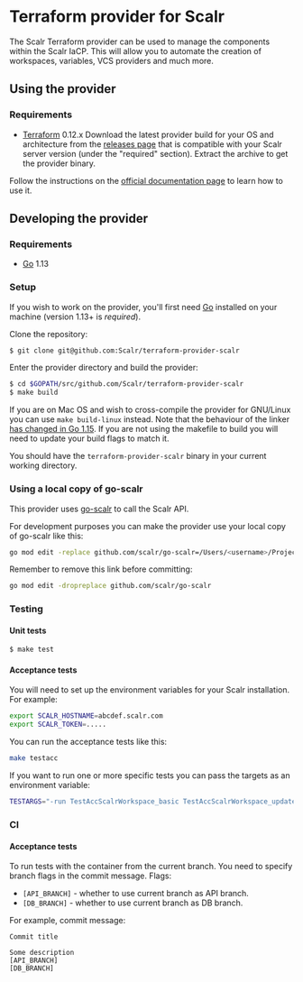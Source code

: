 # Terraform provider for Scalr
The Scalr Terraform provider can be used to manage the components within the Scalr IaCP. 
This will allow you to automate the creation of workspaces, variables, VCS providers and much more.

## Using the provider
### Requirements
- [Terraform](https://www.terraform.io/downloads.html) 0.12.x
Download the latest provider build for your OS and architecture 
from the [releases page](https://github.com/Scalr/terraform-provider-scalr/releases) 
that is compatible with your Scalr server version (under the "required" section). 
Extract the archive to get the provider binary. 

Follow the instructions on the [official documentation page](https://docs.scalr.com/en/latest/scalr-terraform-provider/index.html) to learn how to use it.
## Developing the provider
### Requirements
- [Go](https://golang.org/doc/install) 1.13

### Setup
If you wish to work on the provider, you'll first need [Go](http://www.golang.org) installed
on your machine (version 1.13+ is *required*). 

Clone the repository:
```sh
$ git clone git@github.com:Scalr/terraform-provider-scalr
```

Enter the provider directory and build the provider:
```sh
$ cd $GOPATH/src/github.com/Scalr/terraform-provider-scalr
$ make build
```
If you are on Mac OS and wish to cross-compile the provider for GNU/Linux you can use `make build-linux` instead.
Note that the behaviour of the linker [has changed in Go 1.15](https://golang.org/doc/go1.15#linker). 
If you are not using the makefile to build you will need to update your build flags to match it.

You should have the `terraform-provider-scalr` binary in your current working directory.

### Using a local copy of go-scalr
This provider uses [go-scalr](https://github.com/Scalr/go-scalr) to call the Scalr API.

For development purposes you can make the provider use your local copy of go-scalr like this:
```sh
go mod edit -replace github.com/scalr/go-scalr=/Users/<username>/Projects/scalr/go-scalr # this should be your path
```
Remember to remove this link before committing:
```sh
go mod edit -dropreplace github.com/scalr/go-scalr
```
### Testing
#### Unit tests
```sh
$ make test
```
#### Acceptance tests
You will need to set up the environment variables for your Scalr installation. For example:
```sh
export SCALR_HOSTNAME=abcdef.scalr.com
export SCALR_TOKEN=.....
```

You can run the acceptance tests like this:
```sh
make testacc
```
If you want to run one or more specific tests you can pass the targets as an environment variable:
```sh
TESTARGS="-run TestAccScalrWorkspace_basic TestAccScalrWorkspace_update" make testacc
```

### CI

#### Acceptance tests

To run tests with the container from the current branch. You need to specify branch flags in the commit message.
Flags:
- `[API_BRANCH]` - whether to use current branch as API branch.
- `[DB_BRANCH]` - whether to use current branch as DB branch.

For example, commit message:
```
Commit title

Some description
[API_BRANCH]
[DB_BRANCH]
```
